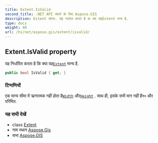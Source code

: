```yaml
---
title: Extent.IsValid
second_title: .NET API संदर्भ के लिए Aspose.GIS
description: Extent संपत्त. यह नर्धरत करत है क क्य यहExtent मन्य है.
type: docs
weight: 40
url: /hi/net/aspose.gis/extent/isvalid/
---
```

## Extent.IsValid property

यह निर्धारित करता है कि क्या यह[`Extent`](../) मान्य है.

```csharp
public bool IsValid { get; }
```

### टिप्पणियों

एक मान्य सीमा में ऋणात्मक नहीं होता है[`Width`](../width/) और[`Height`](../height/) . साथ ही, इसके सभी मान नहीं हैं`नेन` और परिमित.

### यह सभी देखें

* class [Extent](../)
* नाम स्थान [Aspose.Gis](../../extent/)
* सभा [Aspose.GIS](../../../)


